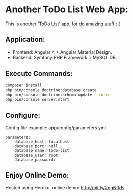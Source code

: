 # Another ToDo List Web App:

This is another 'ToDo List' app, for do amazing stuff ;-)

## Application:

* Frontend: Angular 4 + Angular Material Design.
* Backend: Symfony PHP Framework + MySQL DB.


## Execute Commands:

``` bash
composer install
php bin/console doctrine:database:create
php bin/console doctrine:schema:update --force
php bin/console server:start
```


## Configure:

Config file example: app/config/parameters.yml

```
parameters:
    database_host: localhost
    database_port: null
    database_name: todo-list
    database_user: root
    database_password: 
```


## Enjoy Online Demo:

Hosted using Heroku, online demo: http://bit.ly/2ngN0rB

